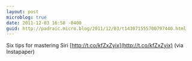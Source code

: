 ```yaml
---
layout: post
microblog: true
date: 2011-12-03 16:58 -0400
guid: http://padraic.micro.blog/2011/12/03/t143071555700797440.html
---
```

Six tips for mastering Siri [http://t.co/kfZxZyix](http://t.co/kfZxZyix) (via Instapaper)
